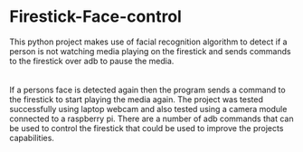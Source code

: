 # Firestick-Face-control
This python project makes use of facial recognition algorithm to detect if a person is not watching media playing on the firestick and sends commands to the firestick over adb to pause the media. 
<br/>
<br/>
<br/>
If a persons face is detected again then the program sends a command to the firestick to start playing the media again. The project was tested successfully using laptop webcam and also tested using a camera module connected to a raspberry pi. There are a number of adb commands that can be used to control the firestick that could be used to improve the projects capabilities.
